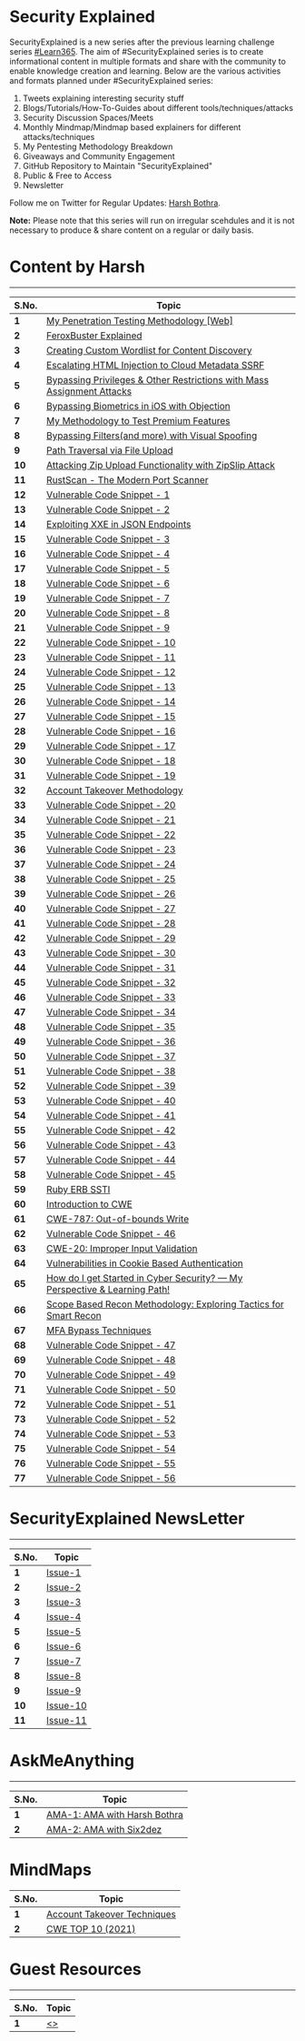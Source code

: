 # Security Explained

SecurityExplained is a new series after the previous learning challenge series [#Learn365](https://www.github.com/harsh-bothra/learn365). The aim of #SecurityExplained series is to create informational content in multiple formats and share with the community to enable knowledge creation and learning. Below are the various activities and formats planned under #SecurityExplained series: 
1. Tweets explaining interesting security stuff
2. Blogs/Tutorials/How-To-Guides about different tools/techniques/attacks
3. Security Discussion Spaces/Meets
4. Monthly Mindmap/Mindmap based explainers for different attacks/techniques
5. My Pentesting Methodology Breakdown
6. Giveaways and Community Engagement 
7. GitHub Repository to Maintain "SecurityExplained"
8. Public & Free to Access
9. Newsletter

Follow me on Twitter for Regular Updates: [Harsh Bothra](https://twitter.com/harshbothra_).

**Note:** Please note that this series will run on irregular scehdules and it is not necessary to produce & share content on a regular or daily basis. 

# Content by Harsh
___
S.No. | Topic
--- | ---
**1** | [My Penetration Testing Methodology [Web]](/resources/web-pentesting-methodology.md)
**2** | [FeroxBuster Explained](/resources/feroxbuster-explained.md)
**3** | [Creating Custom Wordlist for Content Discovery](/resources/custom-wordlist-for-contentdiscovery.md)
**4** | [Escalating HTML Injection to Cloud Metadata SSRF](/resources/htmli-to-cloud-ssrf.md)
**5** | [Bypassing Privileges & Other Restrictions with Mass Assignment Attacks](/resources/attacks-with-mass-assign.md)
**6** | [Bypassing Biometrics in iOS with Objection](/resources/bypassing-ios-biometrics.md)
**7** | [My Methodology to Test Premium Features](/resources/premium-feature-testing-methodology.md)
**8** | [Bypassing Filters(and more) with Visual Spoofing](/resources/bypassing-filters-visual-spoofing.md)
**9** | [Path Traversal via File Upload](/resources/path-traversal-file-upload.md)
**10** | [Attacking Zip Upload Functionality with ZipSlip Attack](/resources/zip-slip-file-upload.md)
**11** | [RustScan - The Modern Port Scanner](/resources/rustscan-portscanner.md)
**12** | [Vulnerable Code Snippet - 1](/resources/vulnerable-code-1.md)
**13** | [Vulnerable Code Snippet - 2](/resources/vulnerable-code-2.md)
**14** | [Exploiting XXE in JSON Endpoints](/resources/xxe-in-json.md)
**15** | [Vulnerable Code Snippet - 3](/resources/vulnerable-code-3.md)
**16** | [Vulnerable Code Snippet - 4](/resources/vulnerable-code-4.md)
**17** | [Vulnerable Code Snippet - 5](/resources/vulnerable-code-5.md)
**18** | [Vulnerable Code Snippet - 6](/resources/vulnerable-code-6.md)
**19** | [Vulnerable Code Snippet - 7](/resources/vulnerable-code-7.md)
**20** | [Vulnerable Code Snippet - 8](/resources/vulnerable-code-8.md)
**21** | [Vulnerable Code Snippet - 9](/resources/vulnerable-code-9.md)
**22** | [Vulnerable Code Snippet - 10](/resources/vulnerable-code-10.md)
**23** | [Vulnerable Code Snippet - 11](/resources/vulnerable-code-11.md)
**24** | [Vulnerable Code Snippet - 12](/resources/vulnerable-code-12.md)
**25** | [Vulnerable Code Snippet - 13](/resources/vulnerable-code-13.md)
**26** | [Vulnerable Code Snippet - 14](/resources/vulnerable-code-14.md)
**27** | [Vulnerable Code Snippet - 15](/resources/vulnerable-code-15.md)
**28** | [Vulnerable Code Snippet - 16](/resources/vulnerable-code-16.md)
**29** | [Vulnerable Code Snippet - 17](/resources/vulnerable-code-17.md)
**30** | [Vulnerable Code Snippet - 18](/resources/vulnerable-code-18.md)
**31** | [Vulnerable Code Snippet - 19](/resources/vulnerable-code-19.md)
**32** | [Account Takeover Methodology](/resources/account-takeovers-methodology.md)
**33** | [Vulnerable Code Snippet - 20](/resources/vulnerable-code-20.md)
**34** | [Vulnerable Code Snippet - 21](/resources/vulnerable-code-21.md)
**35** | [Vulnerable Code Snippet - 22](/resources/vulnerable-code-22.md)
**36** | [Vulnerable Code Snippet - 23](/resources/vulnerable-code-23.md)
**37** | [Vulnerable Code Snippet - 24](/resources/vulnerable-code-24.md)
**38** | [Vulnerable Code Snippet - 25](/resources/vulnerable-code-25.md)
**39** | [Vulnerable Code Snippet - 26](/resources/vulnerable-code-26.md)
**40** | [Vulnerable Code Snippet - 27](/resources/vulnerable-code-27.md)
**41** | [Vulnerable Code Snippet - 28](/resources/vulnerable-code-28.md)
**42** | [Vulnerable Code Snippet - 29](/resources/vulnerable-code-29.md)
**43** | [Vulnerable Code Snippet - 30](/resources/vulnerable-code-30.md)
**44** | [Vulnerable Code Snippet - 31](/resources/vulnerable-code-31.md)
**45** | [Vulnerable Code Snippet - 32](/resources/vulnerable-code-32.md)
**46** | [Vulnerable Code Snippet - 33](/resources/vulnerable-code-33.md)
**47** | [Vulnerable Code Snippet - 34](/resources/vulnerable-code-34.md)
**48** | [Vulnerable Code Snippet - 35](/resources/vulnerable-code-35.md)
**49** | [Vulnerable Code Snippet - 36](/resources/vulnerable-code-36.md)
**50** | [Vulnerable Code Snippet - 37](/resources/vulnerable-code-37.md)
**51** | [Vulnerable Code Snippet - 38](/resources/vulnerable-code-38.md)
**52** | [Vulnerable Code Snippet - 39](/resources/vulnerable-code-39.md)
**53** | [Vulnerable Code Snippet - 40](/resources/vulnerable-code-40.md)
**54** | [Vulnerable Code Snippet - 41](/resources/vulnerable-code-41.md)
**55** | [Vulnerable Code Snippet - 42](/resources/vulnerable-code-42.md)
**56** | [Vulnerable Code Snippet - 43](/resources/vulnerable-code-43.md)
**57** | [Vulnerable Code Snippet - 44](/resources/vulnerable-code-44.md)
**58** | [Vulnerable Code Snippet - 45](/resources/vulnerable-code-45.md)
**59** | [Ruby ERB SSTI](/resources/ruby-erb-ssti.md)
**60** | [Introduction to CWE](/resources/intro-to-cwe.md)
**61** | [CWE-787: Out-of-bounds Write](/resources/cwe-787.md)
**62** | [Vulnerable Code Snippet - 46](/resources/vulnerable-code-46.md)
**63** | [CWE-20: Improper Input Validation](/resources/cwe-20.md)
**64** | [Vulnerabilities in Cookie Based Authentication](/resources/vulnerabilities-in-cookies.md)
**65** | [How do I get Started in Cyber Security? — My Perspective & Learning Path!](/resources/getting-into-cybersecurity.md)
**66** | [Scope Based Recon Methodology: Exploring Tactics for Smart Recon](/resources/scope-based-recon.md)
**67** | [MFA Bypass Techniques](/resources/mfa-bypass.md)
**68** | [Vulnerable Code Snippet - 47](/resources/vulnerable-code-47.md)
**69** | [Vulnerable Code Snippet - 48](/resources/vulnerable-code-48.md)
**70** | [Vulnerable Code Snippet - 49](/resources/vulnerable-code-49.md)
**71** | [Vulnerable Code Snippet - 50](/resources/vulnerable-code-50.md)
**72** | [Vulnerable Code Snippet - 51](/resources/vulnerable-code-51.md)
**73** | [Vulnerable Code Snippet - 52](/resources/vulnerable-code-52.md)
**74** | [Vulnerable Code Snippet - 53](/resources/vulnerable-code-53.md)
**75** | [Vulnerable Code Snippet - 54](/resources/vulnerable-code-54.md)
**76** | [Vulnerable Code Snippet - 55](/resources/vulnerable-code-55.md)
**77** | [Vulnerable Code Snippet - 56](/resources/vulnerable-code-56.md)

# SecurityExplained NewsLetter

___
S.No. | Topic
--- | ---
**1** | [Issue-1](https://www.getrevue.co/profile/harshbothra_/issues/securityexplained-newsletter-315740)
**2** | [Issue-2](https://www.getrevue.co/profile/harshbothra_/issues/securityexplained-issue-2-969744)
**3** | [Issue-3](https://www.getrevue.co/profile/harshbothra_/issues/securityexplained-issue-3-979380)
**4** | [Issue-4](https://www.getrevue.co/profile/harshbothra_/issues/securityexplained-issue-4-990787)
**5** | [Issue-5](https://t.co/MIS3cFYYtj)
**6** | [Issue-6](https://www.getrevue.co/profile/harshbothra_/issues/securityexplained-issue-6-1014382)
**7** | [Issue-7](https://www.getrevue.co/profile/harshbothra_/issues/securityexplained-issue-7-1026847)
**8** | [Issue-8](https://www.getrevue.co/profile/harshbothra_/issues/securityexplained-issue-8-1038241)
**9** | [Issue-9](https://www.getrevue.co/profile/harshbothra_/issues/securityexplained-issue-9-1049767)
**10** | [Issue-10](https://www.getrevue.co/profile/harshbothra_/issues/securityexplained-issue-10-1061802)
**11** | [Issue-11](https://www.getrevue.co/profile/harshbothra_/issues/securityexplained-issue-11-1073189)

# AskMeAnything 

___
S.No. | Topic
--- | ---
**1** | [AMA-1: AMA with Harsh Bothra](https://twitter.com/harshbothra_/status/1497233820336418816)
**2** | [AMA-2: AMA with Six2dez](https://twitter.com/harshbothra_/status/1499731408868179972)

# MindMaps 
S.No. | Topic
--- | ---
**1** | [Account Takeover Techniques](https://www.xmind.net/m/M3WEqG/)
**2** | [CWE TOP 10 (2021)](https://www.xmind.net/m/icrqti)

# Guest Resources

___
S.No. | Topic
--- | ---
**1** | [<>](/guest-resources/<>.md)

